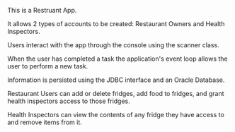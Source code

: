 This is a Restruant App. 

It allows 2 types of accounts to be created: Restaurant Owners and Health Inspectors. 

Users interact with the app through the console using the scanner class.

When the user has completed a task the application's event loop allows the user to perform a new task.

Information is persisted using the JDBC interface and an Oracle Database.

Restaurant Users can add or delete fridges, add food to fridges,  and grant health inspectors access to those fridges.

Health Inspectors can view the contents of any fridge they have access to and remove items from it. 

